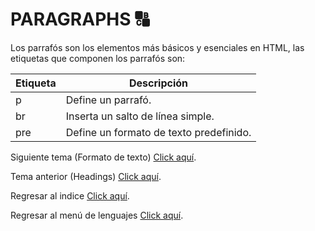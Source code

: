 # PARAGRAPHS :capital_abcd:
Los parrafós son los elementos más básicos y esenciales en HTML, las etiquetas que componen los parrafós son:

| Etiqueta | Descripción                             |
|----------|-----------------------------------------|
| p        | Define un parrafó.                      |
| br       | Inserta un salto de línea simple.       |
| pre      | Define un formato de texto predefinido. |

Siguiente tema (Formato de texto) <a href="03 - TxtFormatting.md">Click aquí</a>.

Tema anterior (Headings) <a href="01 - Headings.md.md">Click aquí</a>.

Regresar al indice <a href="../00 - Indice.md">Click aquí</a>.

Regresar al menú de lenguajes <a href="../../README.md">Click aquí</a>.